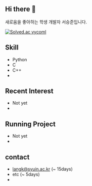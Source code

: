 ## Hi there 👋
새로움을 좋아하는 학생 개발자 서승준입니다.

[![Solved.ac
vycoml](http://mazassumnida.wtf/api/mini/generate_badge?boj=vycoml)](https://solved.ac/vycoml)

## Skill
- Python
- C
- C++
- 

## Recent Interest 
- Not yet
- 

## Running Project
- Not yet
- 

<!-- hidden
## 사용 경험은 있으나, 스킬은 아닌것들
Experienced in development, But don't review code
- Java(16,18)
- HTML5&CSS3&Node.js(21,23)
- MongoDB(21)
- SQL(19)
- C#(21-23)
- Unity(21-23)
- Liunx(20)
- Blender(22)
- U#(22)
-
-->

## contact
- langk@syuin.ac.kr (~ 15days)
- etc (~ 5days)
- 
